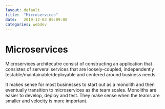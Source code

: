 ```yaml
---
layout: default
title:  "Microservices"
date:   2019-12-03 09:09:00
categories: webdev
---
```


# Microservices
Microservices architecutre consist of constructing an application that consistes of serveral services that are loosely-coupled, independently testable/maintainable/deployable and centered around business needs.

It makes sense for most businesses to start out as a monolith and then eventually transition to microservices as the team scales. Monoliths are easier to develop, deploy and test. They make sense when the teams are smaller and velocity is more important.
